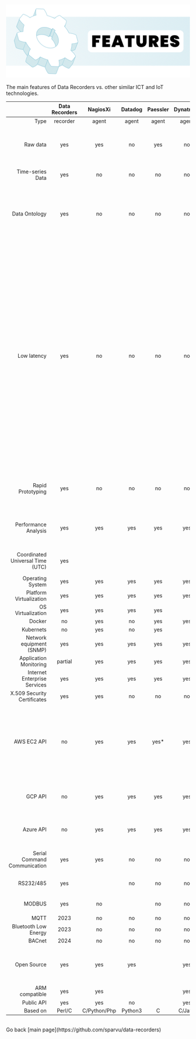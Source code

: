 <img src="/docs/img/data-recorders-features_5.png" />

The main features of Data Recorders vs. other similar ICT and IoT technologies.

|| Data Recorders | NagiosXi | Datadog | Paessler | Dynatrace  | Description |
|------:|:------:|:------:|:------:|:------:|:------:|:------:| 
| Type | recorder | agent | agent | agent | agent | | Own or 3rd party data recorders or agents. Datadog uses StatsD. Dynatrace uses native binaries and Java Compuware agent for Linux, Windows |
| Raw data | yes | yes | no | yes | no | DataDog Agent7 takes 750MB disk space, no original raw data available  |
| Time-series Data | yes | no | no | no | no | Data organised as time series |
| Data Ontology | yes | no| no | no | no | Data Recorders has groupped and classified all recorded metrics, for a very efficient data analysis process |
| Low latency | yes | no |  no | no | no | Datadog aggregates all collected data, using different summary statistics functions. This means no possibility to retrieve the original raw data, higher consumption of system CPU resources (it needs to calculate all sort of aggregate functions). Kronometrix data recorders will not aggregate raw datadata, to always offer access to the original raw data, being very efficient, with a low memory and CPU footprint |
| Rapid Prototyping | yes | no | no | no | no | Easy to build a new data recorder to collect data from a new data source |
| Performance Analysis | yes | yes | yes | yes | yes | Designed for performance analysis and capacity planning & management |
| Coordinated Universal Time  (UTC) | yes | | | | | Data Recorders uses UTC by default |
| Operating System | yes | yes | yes | yes | yes |
| Platform Virtualization | yes | yes | yes | yes | yes |
| OS Virtualization | yes | yes | yes | yes | |
| Docker | no | yes | no | yes | yes | 2023 |
| Kubernets | no | yes | no | yes | | 2023 |
| Network equipment (SNMP) | yes | yes | yes | yes | yes | |
| Application Monitoring | partial | yes | yes | yes | yes | 2023 |
| Internet Enterprise Services | yes | yes | yes | yes | yes | |
| X.509 Security Certificates | yes | yes | no | no | no | |
| AWS EC2 API | no | yes | yes | yes* | yes | Capabilities to fetch AWS specific performance metrics. *Paessler uses CloudWatch AWS to fetch the performance metrics. |
| GCP API | no | yes | yes | yes | yes | Capabilities to fetch GCP specific performance metrics |
| Azure API | no | yes | yes | yes | yes | Capabilities to fetch Azure specific performance metrics |
| Serial Command Communication | yes | yes | no | no | no | Can connect to manage and control serial devices |
| RS232/485 | yes | | no | no | no | Serial RS232/RS485 support |
| MODBUS | yes | no | | no | no | MODBUS RTU, ASCII, TCP support |
| MQTT | 2023 | no | no | no | no | 2024 |
| Bluetooth Low Energy | 2023 | no | no | no | no | 2024 |
| BACnet | 2024 | no | no | no | no | 2024 |
| Open Source | yes | yes | yes | | yes | Datadog uses StatsD. Dynatrace uses Compuware Java agent |
| ARM compatible | yes | yes | | | yes | |
| Public API | yes | yes | no |  | yes |  |
| Based on | Perl/C | C/Python/Php | Python3 | C | C/Java |


<br/>
Go back [main page](https://github.com/sparvu/data-recorders)
